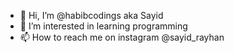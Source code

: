 - 👋 Hi, I’m @habibcodings aka Sayid
- 👀 I’m interested in learning programming
- 📫 How to reach me on instagram @sayid_rayhan

<!---
habibcodings/habibcodings is a ✨ special ✨ repository because its `README.md` (this file) appears on your GitHub profile.
You can click the Preview link to take a look at your changes.
--->
